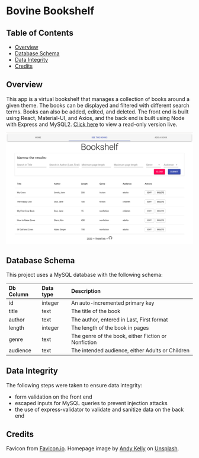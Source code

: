 # Bovine Bookshelf

## Table of Contents
* [Overview](#overview)
* [Database Schema](#database-schema)
* [Data Integrity](#data-integrity)
* [Credits](#credits)

## Overview
This app is a virtual bookshelf that manages a collection of books around a given theme. The books can be displayed and filtered with different search terms. Books can also be added, edited, and deleted. The front end is built using React, Material-UI, and Axios, and the back end is built using Node with Express and MySQL2. [Click here](https://bovinebookshelf2.herokuapp.com) to view a read-only version live.

![Screenshot of application](./Screenshot.png)

## Database Schema
This project uses a MySQL database with the following schema:

| Db Column | Data type | Description |
| :-- | :-- | :-- |
| id | integer | An auto-incremented primary key |
| title | text | The title of the book |
| author | text | The author, entered in Last, First format |
| length | integer | The length of the book in pages |
| genre | text | The genre of the book, either Fiction or Nonfiction |
| audience | text | The intended audience, either Adults or Children |

## Data Integrity
The following steps were taken to ensure data integrity:
* form validation on the front end
* escaped inputs for MySQL queries to prevent injection attacks
* the use of express-validator to validate and sanitize data on the back end

## Credits
Favicon from [Favicon.io](https://favicon.io/emoji-favicons/cow-face/). Homepage image by [Andy Kelly](https://unsplash.com/@askkell) on [Unsplash](https://unsplash.com/).
